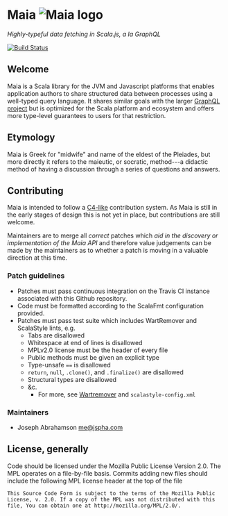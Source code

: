 
# Maia ![Maia logo](../master/docs/logos/maia-75x40.png?raw=true)

*Highly-typeful data fetching in Scala.js, a la GraphQL*

[![Build
Status](https://travis-ci.org/tel/scala-maia.svg?branch=master)](https://travis-ci.org/tel/scala-maia)

## Welcome

Maia is a Scala library for the JVM and Javascript platforms that enables
application authors to share structured data between processes using a
well-typed query language. It shares similar goals with the larger [GraphQL
project](http://graphql.org/) but is optimized for the Scala platform and
ecosystem and offers more type-level guarantees to users for that restriction.

## Etymology

Maia is Greek for "midwife" and name of the eldest of the Pleiades, but more
directly it refers to the maieutic, or socratic, method---a didactic method of
having a discussion through a series of questions and answers.

## Contributing

Maia is intended to follow a [C4-like](https://rfc.zeromq.org/spec:42/C4/)
contribution system. As Maia is still in the early stages of design this is not
yet in place, but contributions are still welcome.

Maintainers are to merge all _correct_ patches which _aid in the discovery or
implementation of the Maia API_ and therefore value judgements can be made by
the maintainers as to whether a patch is moving in a valuable direction at this
time.

### Patch guidelines

- Patches must pass continuous integration on the Travis CI instance associated
  with this Github repository.
- Code must be formatted according to the ScalaFmt configuration provided.
- Patches must pass test suite which includes WartRemover and ScalaStyle lints,
  e.g.
  - Tabs are disallowed
  - Whitespace at end of lines is disallowed
  - MPLv2.0 license must be the header of every file
  - Public methods must be given an explicit type
  - Type-unsafe `==` is disallowed
  - `return`, `null`, `.clone()`, and `.finalize()` are disallowed
  - Structural types are disallowed
  - &c.
    - For more, see [Wartremover](https://github.com/wartremover/wartremover)
      and `scalastyle-config.xml`

### Maintainers

- Joseph Abrahamson <me@jspha.com>

## License, generally

Code should be licensed under the Mozilla Public License Version 2.0.  The MPL
operates on a file-by-file basis. Commits adding new files should include the
following MPL license header at the top of the file

    This Source Code Form is subject to the terms of the Mozilla Public
    License, v. 2.0. If a copy of the MPL was not distributed with this
    file, You can obtain one at http://mozilla.org/MPL/2.0/.

